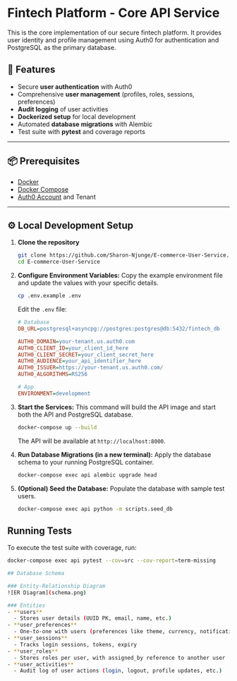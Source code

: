 # Fintech Platform - Core API Service

This is the  core implementation of our secure fintech platform. It provides user identity and profile management using Auth0 for authentication and PostgreSQL as the primary database. 


## 🚀 Features

- Secure **user authentication** with Auth0
- Comprehensive **user management** (profiles, roles, sessions, preferences)
- **Audit logging** of user activities
- **Dockerized setup** for local development
- Automated **database migrations** with Alembic
- Test suite with **pytest** and coverage reports

---

## 📦 Prerequisites

- [Docker](https://www.docker.com/)
- [Docker Compose](https://docs.docker.com/compose/)
- [Auth0 Account](https://auth0.com/) and Tenant

---

## ⚙️ Local Development Setup

1. **Clone the repository**
   ```bash
   git clone https://github.com/Sharon-Njunge/E-commerce-User-Service.git
   cd E-commerce-User-Service


2.  **Configure Environment Variables:**
    Copy the example environment file and update the values with your specific details.
    ```bash
    cp .env.example .env
    ```
    Edit the `.env` file:
    ```ini
    # Database
    DB_URL=postgresql+asyncpg://postgres:postgres@db:5432/fintech_db

    AUTH0_DOMAIN=your-tenant.us.auth0.com
    AUTH0_CLIENT_ID=your_client_id_here
    AUTH0_CLIENT_SECRET=your_client_secret_here
    AUTH0_AUDIENCE=your_api_identifier_here 
    AUTH0_ISSUER=https://your-tenant.us.auth0.com/
    AUTH0_ALGORITHMS=RS256

    # App
    ENVIRONMENT=development
    ```

3.  **Start the Services:**
    This command will build the API image and start both the API and PostgreSQL database.
    ```bash
    docker-compose up --build
    ```
    The API will be available at `http://localhost:8000`.

4.  **Run Database Migrations (in a new terminal):**
    Apply the database schema to your running PostgreSQL container.
    ```bash
    docker-compose exec api alembic upgrade head
    ```

5.  **(Optional) Seed the Database:**
    Populate the database with sample test users.
    ```bash
    docker-compose exec api python -m scripts.seed_db
    ```

## Running Tests

To execute the test suite with coverage, run:
```bash
docker-compose exec api pytest --cov=src --cov-report=term-missing

## Database Schema

### Entity-Relationship Diagram
![ER Diagram](schema.png)

### Entities
- **users**
  - Stores user details (UUID PK, email, name, etc.)
- **user_preferences**
  - One-to-one with users (preferences like theme, currency, notifications)
- **user_sessions**
  - Tracks login sessions, tokens, expiry
- **user_roles**
  - Stores roles per user, with assigned_by reference to another user
- **user_activities**
  - Audit log of user actions (login, logout, profile updates, etc.)
